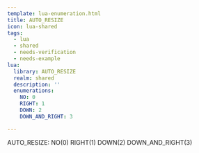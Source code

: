 ```yaml
---
template: lua-enumeration.html
title: AUTO_RESIZE
icon: lua-shared
tags:
  - lua
  - shared
  - needs-verification
  - needs-example
lua:
  library: AUTO_RESIZE
  realm: shared
  description: ''
  enumerations:
    NO: 0
    RIGHT: 1
    DOWN: 2
    DOWN_AND_RIGHT: 3

---
```


<div class="lua__search__keywords">
AUTO_RESIZE: NO(0) RIGHT(1) DOWN(2) DOWN_AND_RIGHT(3)
</div>
